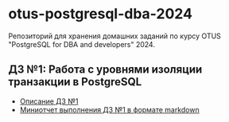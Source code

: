 # otus-postgresql-dba-2024

Репозиторий для хранения домашних заданий по курсу OTUS "PostgreSQL for DBA and developers" 2024.

## ДЗ №1: Работа с уровнями изоляции транзакции в PostgreSQL

* [Описание ДЗ №1](./hw1/hw1-task-description.md)
* [Миниотчет выполнения ДЗ №1 в формате markdown](./hw1/hw1-task-execution-log.md)

